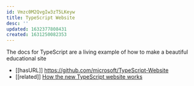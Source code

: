 ```yaml
---
id: Vmzc0M2QvgIw3zT5LKeyw
title: TypeScript Website
desc: ''
updated: 1632377808431
created: 1631250082353
---
```

The docs for TypeScript are a living example of how to make a beautiful educational site

- [[hasURL]] https://github.com/microsoft/TypeScript-Website
- [[related]] [How the new TypeScript website works](https://www.youtube.com/watch?v=HOvivt6B7hE)
